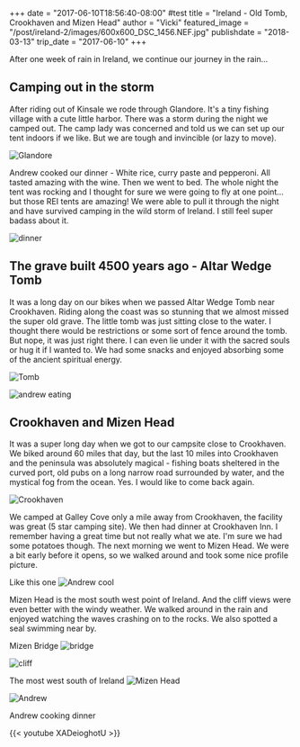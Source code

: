 +++
date = "2017-06-10T18:56:40-08:00" #test
title = "Ireland - Old Tomb, Crookhaven and Mizen Head"
author = "Vicki"
featured_image = "/post/ireland-2/images/600x600_DSC_1456.NEF.jpg"
publishdate = "2018-03-13"
trip_date = "2017-06-10"
+++

After one week of rain in Ireland, we continue our journey in the rain...<!--more-->
## Camping out in the storm

After riding out of Kinsale we rode through Glandore. It's a tiny fishing village with a cute little harbor. There was a storm during the night we camped out. The camp lady was concerned and told us we can set up our tent indoors if we like. But we are tough and invincible (or lazy to move). 

![Glandore](images/600x600_DSC_1420.NEF.jpg)

Andrew cooked our dinner - White rice, curry paste and pepperoni. All tasted amazing with the wine.  Then we went to bed. The whole night the tent was rocking and I thought for sure we were going to fly at one point…but those REI tents are amazing! We were able to pull it through the night and have survived camping in the wild storm of Ireland. I still feel super badass about it. 

![dinner](images/600x600_IMG_0691.jpg)

## The grave built 4500 years ago - Altar Wedge Tomb

It was a long day on our bikes when we passed Altar Wedge Tomb near Crookhaven. Riding along the coast was so stunning that we almost missed the super old grave. The little tomb was just sitting close to the water. I thought there would be restrictions or some sort of fence around the tomb. But nope, it was just right there. I can even lie under it with the sacred souls or hug it if I wanted to. We had some snacks and enjoyed absorbing some of the ancient spiritual energy.

![Tomb](images/600x600_DSC_1425.NEF.jpg)

![andrew eating](images/600x600_DSC_1445.NEF.jpg)

## Crookhaven and Mizen Head 

It was a super long day when we got to our campsite close to Crookhaven. We biked around 60 miles that day, but the last 10 miles into Crookhaven and the peninsula was absolutely magical - fishing boats sheltered in the curved port, old pubs on a long narrow road surrounded by water, and the mystical fog from the ocean. Yes. I would like to come back again. 

![Crookhaven](images/600x600_DSC_1456.NEF.jpg)

We camped at Galley Cove only a mile away from Crookhaven, the facility was great (5 star camping site). We then had dinner at Crookhaven Inn. I remember having a great time but not really what we ate. I'm sure we had some potatoes though. The next morning we went to Mizen Head. We were a bit early before it opens, so we walked around and took some nice profile picture. 

Like this one
![Andrew cool](images/600x600_DSC_1470.NEF.jpg)

Mizen Head is the most south west point of Ireland. And the cliff views were even better with the windy weather. We walked around in the rain and enjoyed watching the waves crashing on to the rocks. We also spotted a seal swimming near by. 

Mizen Bridge
![bridge](images/600x600_DSC_1476.NEF.jpg)

![cliff](images/600x600_DSC_1478.NEF.jpg)

The most west south of Ireland
![Mizen Head](images/600x600_DSC_1496.NEF.jpg)

![Andrew](images/600x600_DSC_1511.NEF.jpg)

Andrew cooking dinner

{{< youtube XADeioghotU >}}
